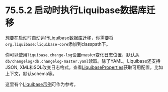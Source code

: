 # 75.5.2 启动时执行Liquibase数据库迁移

想要在启动时自动运行Liquibase数据库迁移，你需要将`org.liquibase:liquibase-core`添加到classpath下。

你可以使用`liquibase.change-log`设置master变化日志位置，默认从`db/changelog/db.changelog-master.yaml`读取。除了YAML，Liquibase还支持JSON, XML和SQL改变日志格式。查看[LiquibaseProperties](https://github.com/spring-projects/spring-boot/tree/v1.4.1.RELEASE/spring-boot-autoconfigure/src/main/java/org/springframework/boot/autoconfigure/liquibase/LiquibaseProperties.java)获取可用配置，比如上下文，默认schema等。

这里有个[Liquibase示例](http://github.com/spring-projects/spring-boot/tree/master/spring-boot-samples/spring-boot-sample-liquibase)可作为参考。

